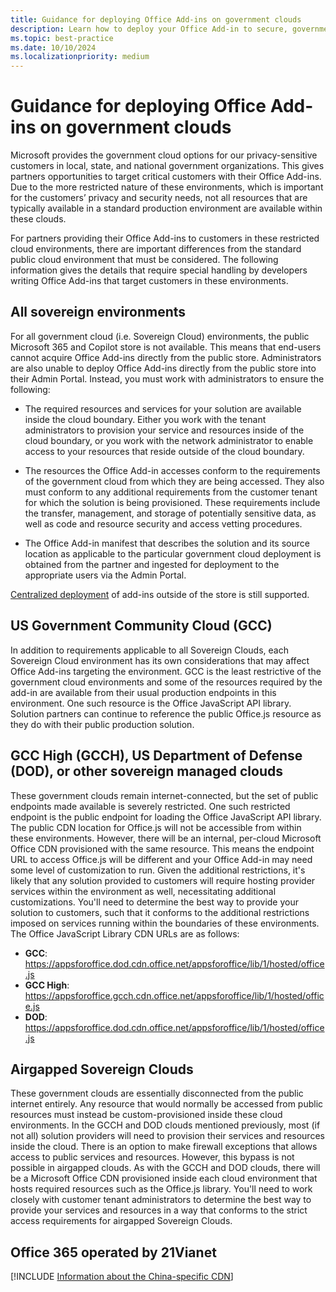 ```yaml
---
title: Guidance for deploying Office Add-ins on government clouds
description: Learn how to deploy your Office Add-in to secure, government cloud environments
ms.topic: best-practice
ms.date: 10/10/2024
ms.localizationpriority: medium
---
```


# Guidance for deploying Office Add-ins on government clouds

Microsoft provides the government cloud options for our privacy-sensitive customers in local, state, and national government organizations. This gives partners opportunities to target critical customers with their Office Add-ins. Due to the more restricted nature of these environments, which is important for the customers’ privacy and security needs, not all resources that are typically available in a standard production environment are available within these clouds.

For partners providing their Office Add-ins to customers in these restricted cloud environments, there are important differences from the standard public cloud environment that must be considered. The following information gives the details that require special handling by developers writing Office Add-ins that target customers in these environments.

## All sovereign environments

For all government cloud (i.e. Sovereign Cloud) environments, the public Microsoft 365 and Copilot store is not available. This means that end-users cannot acquire Office Add-ins directly from the public store. Administrators are also unable to deploy Office Add-ins directly from the public store into their Admin Portal. Instead, you must work with administrators to ensure the following:

- The required resources and services for your solution are available inside the cloud boundary. Either you work with the tenant administrators to provision your service and resources inside of the cloud boundary, or you work with the network administrator to enable access to your resources that reside outside of the cloud boundary.

- The resources the Office Add-in accesses conform to the requirements of the government cloud from which they are being accessed. They also must conform to any additional requirements from the customer tenant for which the solution is being provisioned. These requirements include the transfer, management, and storage of potentially sensitive data, as well as code and resource security and access vetting procedures.

- The Office Add-in manifest that describes the solution and its source location as applicable to the particular government cloud deployment is obtained from the partner and ingested for deployment to the appropriate users via the Admin Portal.

[Centralized deployment](/microsoft-365/admin/manage/centralized-deployment-of-add-ins) of add-ins outside of the store is still supported.

## US Government Community Cloud (GCC)

In addition to requirements applicable to all Sovereign Clouds, each Sovereign Cloud environment has its own considerations that may affect Office Add-ins targeting the environment. GCC is the least restrictive of the government cloud environments and some of the resources required by the add-in are available from their usual production endpoints in this environment. One such resource is the Office JavaScript API library. Solution partners can continue to reference the public Office.js resource as they do with their public production solution.

## GCC High (GCCH), US Department of Defense (DOD), or other sovereign managed clouds

These government clouds remain internet-connected, but the set of public endpoints made available is severely restricted. One such restricted endpoint is the public endpoint for loading the Office JavaScript API library. The public CDN location for Office.js will not be accessible from within these environments. However, there will be an internal, per-cloud Microsoft Office CDN provisioned with the same resource. This means the endpoint URL to access Office.js will be different and your Office Add-in may need some level of customization to run. Given the additional restrictions, it's likely that any solution provided to customers will require hosting provider services within the environment as well, necessitating additional customizations. You'll need to determine the best way to provide your solution to customers, such that it conforms to the additional restrictions imposed on services running within the boundaries of these environments. The Office JavaScript Library CDN URLs are as follows:

- **GCC**: https://appsforoffice.dod.cdn.office.net/appsforoffice/lib/1/hosted/office.js
- **GCC High**: https://appsforoffice.gcch.cdn.office.net/appsforoffice/lib/1/hosted/office.js
- **DOD**: https://appsforoffice.dod.cdn.office.net/appsforoffice/lib/1/hosted/office.js


## Airgapped Sovereign Clouds

These government clouds are essentially disconnected from the public internet entirely. Any resource that would normally be accessed from public resources must instead be custom-provisioned inside these cloud environments. In the GCCH and DOD clouds mentioned previously, most (if not all) solution providers will need to provision their services and resources inside the cloud. There is an option to make firewall exceptions that allows access to public services and resources. However, this bypass is not possible in airgapped clouds. As with the GCCH and DOD clouds, there will be a Microsoft Office CDN provisioned inside each cloud environment that hosts required resources such as the Office.js library. You'll need to work closely with customer tenant administrators to determine the best way to provide your services and resources in a way that conforms to the strict access requirements for airgapped Sovereign Clouds.

## Office 365 operated by 21Vianet

[!INCLUDE [Information about the China-specific CDN](../includes/21Vianet-CDN.md)]
